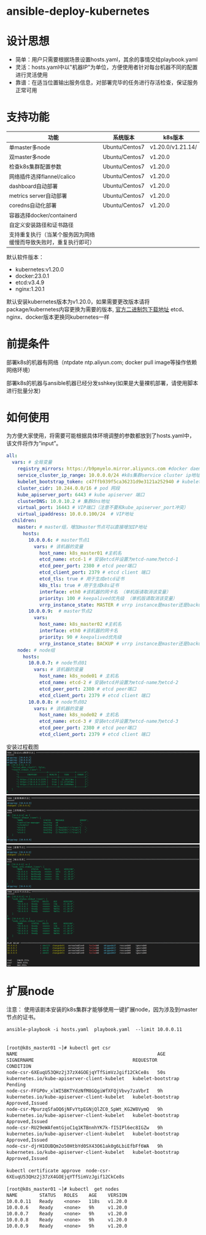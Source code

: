 # ansible-deploy-kubernetes

# 设计思想

- 简单：用户只需要根据场景设置hosts.yaml，其余的事情交给playbook.yaml
- 灵活：hosts.yaml中以"机器IP"为单位，方便使用者针对每台机器不同的配置进行灵活使用
- 靠谱：在适当位置输出服务信息，对部署完毕的任务进行存活检查，保证服务正常可用

# 支持功能

| 功能                | 系统版本           | k8s版本 |
| ------------------- |----------------|-------|
| 单master多node      | Ubuntu/Centos7 | v1.20.0/v1.21.14/ |
| 双master多node      | Ubuntu/Centos7 |    v1.20.0   |
| 检查k8s集群配置参数 | Ubuntu/Centos7 |   v1.20.0    |
| 网络插件选择flannel/calico | Ubuntu/Centos7 | v1.20.0 |
| dashboard自动部署 | Ubuntu/Centos7 | v1.20.0 |
| metrics server自动部署 | Ubuntu/Centos7 | v1.20.0 |
| coredns自动化部署 | Ubuntu/Centos7 | v1.20.0 |
| 容器选择docker/containerd |  |  |
| 自定义安装路径和证书路径 |  |  |
| 支持重复执行（当某个服务因为网络缓慢而导致失败时，重复执行即可） |  |  |

默认软件版本：

- kubernetes:v1.20.0
- docker:23.0.1
- etcd:v3.4.9
- nginx:1.20.1



默认安装kubernetes版本为v1.20.0，如果需要更改版本请将package/kubernetes内容更换为需要的版本,
[官方二进制包下载地址](https://github.com/kubernetes/kubernetes/tree/master/CHANGELOG) 
etcd、nginx、docker版本更换同kubernetes一样

# 前提条件

部署k8s的机器有网络（ntpdate ntp.aliyun.com;  docker pull image等操作依赖网络环境）

部署k8s的机器与ansible机器已经分发sshkey(如果是大量裸机部署，请使用脚本进行批量分发)



# 如何使用

为方便大家使用，将需要可能根据具体环境调整的参数都放到了hosts.yaml中，该文件将作为“input”。

```yaml
all:
  vars: # 全局变量
    registry_mirrors: https://b9pmyelo.mirror.aliyuncs.com #docker daemon.json的阿里云加速地址
    service_cluster_ip_range: 10.0.0.0/24 #k8s集群service cluster ip地址范围
    kubelet_bootstrap_token: c47ffb939f5ca36231d9e3121a252940 # kubelet bootstrap token
    cluster_cidr: 10.244.0.0/16 # pod 网段
    kube_apiserver_port: 6443 # kube apiserver 端口
    clusterDNS: 10.0.10.2 # 集群dns地址
    virtual_port: 16443 # VIP端口（注意不要和kube_apiserver_port冲突）
    virtual_ipaddress: 10.0.0.100/24  # VIP地址
  children:
    master: # master组，增加master节点可以直接增加IP地址
      hosts:
        10.0.0.6: # master节点1
          vars: # 该机器的变量
            host_name: k8s_master01 #主机名
            etcd_name: etcd-1 # 安装etcd并设置为etcd-name为etcd-1
            etcd_peer_port: 2380 # etcd peer端口
            etcd_client_port: 2379 # etcd client 端口
            etcd_tls: true # 用于生成etcd证书
            k8s_tls: true # 用于生成k8s证书
            interface: eth0 #该机器的网卡名 （单机版请取消该变量）
            priority: 100 # keepalived优先级 （单机版请取消该变量）
            vrrp_instance_state: MASTER # vrrp instance是master还是backup （单机版请取消该变量）
        10.0.0.9:  # master节点2
          vars:
            host_name: k8s_master02 #主机名
            interface: eth0 #该机器的网卡名 
            priority: 90 # keepalived优先级
            vrrp_instance_state: BACKUP # vrrp instance是master还是backup
    node: # node组
      hosts: 
        10.0.0.7: # node节点01
          vars: # 该机器的变量
            host_name: k8s_node01 # 主机名
            etcd_name: etcd-2 # 安装etcd并设置为etcd-name为etcd-2
            etcd_peer_port: 2380 # etcd peer端口
            etcd_client_port: 2379 # etcd client 端口
        10.0.0.8: # node节点02
          vars: # 该机器的变量
            host_name: k8s_node02 # 主机名
            etcd_name: etcd-3 # 安装etcd并设置为etcd-name为etcd-3
            etcd_peer_port: 2380 # etcd peer端口
            etcd_client_port: 2379 # etcd client 端口
```

安装过程截图
![img.png](img/img.png)
![img.png](img/img_1.png)
![img.png](img/img_2.png)
![img.png](img/img_3.png)


# 扩展node
注意： 使用该剧本安装的k8s集群才能够使用一键扩展node，因为涉及到master节点的证书。
```shell
ansible-playbook -i hosts.yaml  playbook.yaml  --limit 10.0.0.11


[root@k8s_master01 ~]# kubectl get csr
NAME                                                   AGE   SIGNERNAME                                    REQUESTOR           CONDITION
node-csr-6XEuqU53QHz2j37zX4GOEjqYTfSimVzJgif12CkCe8s   50s   kubernetes.io/kube-apiserver-client-kubelet   kubelet-bootstrap   Pending
node-csr-FFGP0v_xlWI5BKTYdzNfM8GQgiWfXFQjVbvy7zaVbrI   9h    kubernetes.io/kube-apiserver-client-kubelet   kubelet-bootstrap   Approved,Issued
node-csr-MpurzqSfaOQ6jNFvYtpEGNjQlZC0_SpWt_KG2W8VymQ   9h    kubernetes.io/kube-apiserver-client-kubelet   kubelet-bootstrap   Approved,Issued
node-csr-RU29eWAfemtGjoC1q1KTBnnhYK7k-fI5IPl6ec8IGZw   9h    kubernetes.io/kube-apiserver-client-kubelet   kubelet-bootstrap   Approved,Issued
node-csr-djrH1OUBQm2o50HtbYd0SX43O61ak0g6LbiEfbFf6WA   9h    kubernetes.io/kube-apiserver-client-kubelet   kubelet-bootstrap   Approved,Issued

kubectl certificate approve  node-csr-6XEuqU53QHz2j37zX4GOEjqYTfSimVzJgif12CkCe8s

[root@k8s_master01 ~]# kubectl  get nodes
NAME        STATUS   ROLES    AGE    VERSION
10.0.0.11   Ready    <none>   118s   v1.20.0
10.0.0.6    Ready    <none>   9h     v1.20.0
10.0.0.7    Ready    <none>   9h     v1.20.0
10.0.0.8    Ready    <none>   9h     v1.20.0
10.0.0.9    Ready    <none>   9h     v1.20.0

```



